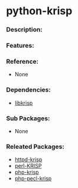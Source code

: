 # python-krisp

### Description:

### Features:

### Reference:
* None

### Dependencies:
* [libkrisp](pkg-core-libkrisp.md)

### Sub Packages:
* None

### Releated Packages:
* [httpd-krisp](pkg-core-httpd-krisp.md)
* [perl-KRISP](pkg-core-perl-KRISP.md)
* [php-krisp](pkg-core-php-krisp.md)
* [php-pecl-krisp](pkg-core-php-pecl-krisp.md)

